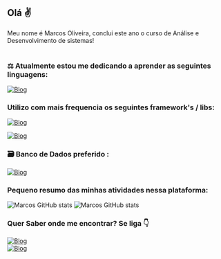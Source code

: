 ## Olá ✌️

   Meu nome é Marcos Oliveira, conclui este ano o curso de Análise e Desenvolvimento de sistemas!
   <br><br>
### ⚖️ Atualmente estou me dedicando a aprender as seguintes linguagens:
[![Blog](https://img.shields.io/badge/PHP-777BB4?style=for-the-badge&logo=php&logoColor=white)](https://www.php.net/)


### Utilizo com mais frequencia os seguintes framework's / libs:

[![Blog](https://img.shields.io/badge/Laravel-FF2D20?style=for-the-badge&logo=laravel&logoColor=white)](https://laravel.com/)

[![Blog](https://img.shields.io/badge/Bootstrap-563D7C?style=for-the-badge&logo=bootstrap&logoColor=white)](https://getbootstrap.com/)

### 🗃️ Banco de Dados preferido :
[![Blog](https://img.shields.io/badge/PostgreSQL-316192?style=for-the-badge&logo=postgresql&logoColor=white
)](https://www.postgresql.org/)


### Pequeno resumo das minhas atividades nessa plataforma:


![Marcos GitHub stats](https://github-readme-stats.vercel.app/api?username=marcosx3&show_icons=true&theme=radical)
![Marcos GitHub stats](https://github-readme-stats.vercel.app/api/top-langs/?username=marcosx3&theme=blue-green)


  ### Quer Saber onde me encontrar? Se liga  👇 
[![Blog](https://img.shields.io/badge/LinkedIn-0077B5?style=for-the-badge&logo=linkedin&logoColor=white)](https://www.linkedin.com/in/marcos-oliveira-42ab02125/)  
[![Blog](https://img.shields.io/badge/Microsoft_Outlook-0078D4?style=for-the-badge&logo=microsoft-outlook&logoColor=white)](marcos-oliveirasilva@hotmail.com)


